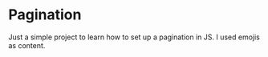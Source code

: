 # Pagination

Just a simple project to learn how to set up a pagination in JS.
I used emojis as content.